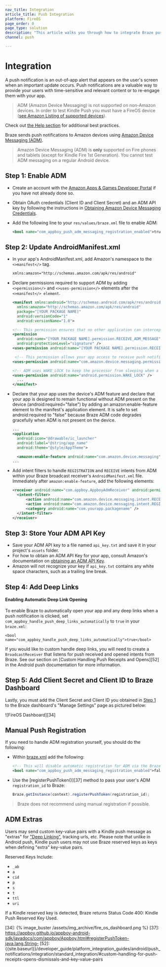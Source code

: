 ```yaml
---
nav_title: Integration
article_title: Push Integration
platform: FireOS
page_order: 0
page_type: solution
description: "This article walks you through how to integrate Braze push notifications with your FireOS app."
channel: push

---
```


# Integration

A push notification is an out-of-app alert that appears on the user's screen when an important update occurs. Push notifications are a valuable way to provide your users with time-sensitive and relevant content or to re-engage them with your app.

>  ADM (Amazon Device Messaging) is not supported on non-Amazon devices. In order to test Kindle Push you must have a FireOS device ([see Amazon Listing of supported devices][32]).

Check out [the Help section][8] for additional best practices.

Braze sends push notifications to Amazon devices using [Amazon Device Messaging (ADM)][14].

>  Amazon Device Messaging (ADM) is __only__ supported on Fire phones and tablets (except for Kindle Fire 1st Generation). You cannot test ADM messaging on a regular Android device.

## Step 1: Enable ADM

- Create an account with the [Amazon Apps & Games Developer Portal][10] if you have not already done so.
- Obtain OAuth credentials (Client ID and Client Secret) and an ADM API key by following the instructions in [Obtaining Amazon Device Messaging Credentials][11].
- Add the following line to your `res/values/braze.xml` file to enable ADM:

  ```xml
  <bool name="com_appboy_push_adm_messaging_registration_enabled">true</bool>
  ```

## Step 2: Update AndroidManifest.xml

- In your app's AndroidManifest.xml, add Amazon's namespace to the `<>manifest</>` tag.

  ```xml
  xmlns:amazon="http://schemas.amazon.com/apk/res/android"
  ```
- Declare permissions required to support ADM by adding `<>permission</>` and `<>uses-permission</>` elements after the `<>manifest</> element`.

  ```xml
  <manifest xmlns:android="http://schemas.android.com/apk/res/android"
    xmlns:amazon="http://schemas.amazon.com/apk/res/android"
    package="[YOUR PACKAGE NAME]"
    android:versionCode="1"
    android:versionName="1.0">

  <!-- This permission ensures that no other application can intercept your ADM messages. -->
  <permission
    android:name="[YOUR PACKAGE NAME].permission.RECEIVE_ADM_MESSAGE"
    android:protectionLevel="signature" />
  <uses-permission android:name="[YOUR PACKAGE NAME].permission.RECEIVE_ADM_MESSAGE" />

   <!-- This permission allows your app access to receive push notifications from ADM. -->
  <uses-permission android:name="com.amazon.device.messaging.permission.RECEIVE" />

  <!-- ADM uses WAKE_LOCK to keep the processor from sleeping when a message is received. -->
  <uses-permission android:name="android.permission.WAKE_LOCK" />
    ...
  </manifest>
  ```

- Declare that your app uses the device's ADM feature and declare that your app is designed to remain functional without ADM present on the device (android:required="false") by adding an amazon:enable-feature element to the manifest's application element.  It is safe to set android:required to "false" because Braze ADM code degrades gracefully when ADM is not present on the device.

  ```xml
  ...
  <application
    android:icon="@drawable/ic_launcher"
    android:label="@string/app_name"
    android:theme="@style/AppTheme">

    <amazon:enable-feature android:name="com.amazon.device.messaging" android:required="false"/>
  ...
  ```
- Add intent filters to handle `REGISTRATION` and `RECEIVE` intents from ADM within your Braze broadcast receiver's `AndroidManifest.xml` file. Immediately after `amazon:enable-feature`, add the following elements:

  ```xml
  <receiver android:name="com.appboy.AppboyAdmReceiver" android:permission="com.amazon.device.messaging.permission.SEND">
    <intent-filter>
        <action android:name="com.amazon.device.messaging.intent.RECEIVE" />
        <action android:name="com.amazon.device.messaging.intent.REGISTRATION" />
        <category android:name="com.yourapp.packagename" />
    </intent-filter>
  </receiver>
  ```

## Step 3: Store Your ADM API Key

- Save your ADM API key to a file named `api_key.txt` and save it in your project's `assets` folder.
- For how to obtain an ADM API Key for your app, consult Amazon's documentation on [obtaining an ADM API Key][11].
- Amazon will not recognize your key if `api_key.txt` contains any white space characters, such as a trailing line break.

## Step 4: Add Deep Links

#### Enabling Automatic Deep Link Opening

To enable Braze to automatically open your app and any deep links when a push notification is clicked, set `com_appboy_handle_push_deep_links_automatically` to `true` in your `braze.xml`:

```
<bool name="com_appboy_handle_push_deep_links_automatically">true</bool>
```

If you would like to custom handle deep links, you will need to create a `BroadcastReceiver` that listens for push received and opened intents from Braze. See our section on [Custom Handling Push Receipts and Opens][52] in the Android push documentation for more information.

## Step 5: Add Client Secret and Client ID to Braze Dashboard

Lastly, you must add the Client Secret and Client ID you obtained in [Step 1][2] to the Braze dashboard's "Manage Settings" page as pictured below:

![FireOS Dashboard][34]

## Manual Push Registration
If you need to handle ADM registration yourself, you should do the following:

- Within [braze.xml][12] add the following:

  ```xml
  <!-- This will disable automatic registration for ADM via the Braze SDK-->
  <bool name="com_appboy_push_adm_messaging_registration_enabled">false</bool>
  ```
- Use the [registerPushToken()][37] method to pass your user's ADM `registration_id` to Braze:

  ```java
  Braze.getInstance(context).registerPushToken(registration_id);
  ```

>  Braze does not recommend using manual registration if possible.

## ADM Extras

Users may send custom key-value pairs with a Kindle push message as "extras" for ["Deep Linking"][29], tracking urls, etc.  Please note that unlike in Android push, Kindle push users may not use Braze reserved keys as keys when defining "extra" key-value pairs.

Reserved Keys Include:

- `_ab`
- `a`
- `cid`
- `p`
- `s`
- `t`
- `ttl`
- `uri`

If a Kindle reserved key is detected, Braze returns Status Code 400: Kindle Push Reserved Key Used.


[2]: #step-1-enable-adm
[8]: {{site.baseurl}}/developer_guide/platform_integration_guides/android/push_notifications/fireos/troubleshooting/
[10]: https://developer.amazon.com/public
[11]: https://developer.amazon.com/public/apis/engage/device-messaging/tech-docs/02-obtaining-adm-credentials
[12]: https://developer.amazon.com/public/apis/engage/device-messaging/tech-docs/03-setting-up-adm
[14]: https://developer.amazon.com/public/apis/engage/device-messaging
[29]: {{site.baseurl}}/developer_guide/platform_integration_guides/android/advanced_use_cases/deep_linking/
[32]: https://developer.amazon.com/appsandservices/apis/engage/device-messaging/tech-docs/04-integrating-your-app-with-adm
[34]: {% image_buster /assets/img_archive/fire_os_dashboard.png %}
[37]: https://appboy.github.io/appboy-android-sdk/javadocs/com/appboy/Appboy.html#registerPushToken-java.lang.String-
[52]: {{site.baseurl}}/developer_guide/platform_integration_guides/android/push_notifications/integration/standard_integration/#custom-handling-for-push-receipts-opens-dismissals-and-key-value-pairs
